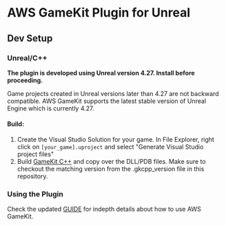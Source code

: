 # AWS GameKit Plugin for Unreal

## Dev Setup

### Unreal/C++
**The plugin is developed using Unreal version 4.27. Install before proceeding.**

Game projects created in Unreal versions later than 4.27 are not backward compatible. AWS GameKit supports the latest stable version of Unreal Engine which is currently 4.27.

#### Build:
1. Create the Visual Studio Solution for your game. In File Explorer, right click on `[your_game].uproject` and select "Generate Visual Studio project files"
2. Build [GameKit C++](https://github.com/aws/aws-gamekit) and copy over the DLL/PDB files. Make sure to checkout the matching version from the .gkcpp_version file in this repository.

### Using the Plugin
Check the updated [GUIDE](https://docs.aws.amazon.com/gamekit/latest/DevGuide/setting-up.html) for indepth details about how to use AWS GameKit.
